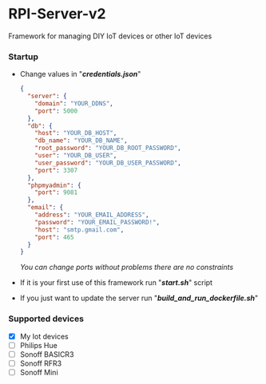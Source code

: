 # RPI-Server-v2
Framework for managing DIY IoT devices or other IoT devices

### Startup

- Change values in "*__credentials.json__*"
    
    ```json
    {
      "server": {
        "domain": "YOUR_DDNS",
        "port": 5000
      },
      "db": {
        "host": "YOUR_DB_HOST",
        "db_name": "YOUR_DB_NAME",
        "root_password": "YOUR_DB_ROOT_PASSWORD",
        "user": "YOUR_DB_USER",
        "user_password": "YOUR_DB_USER_PASSWORD",
        "port": 3307
      },
      "phpmyadmin": {
        "port": 9081
      },
      "email": {
        "address": "YOUR_EMAIL_ADDRESS",
        "password": "YOUR_EMAIL_PASSWORD!",
        "host": "smtp.gmail.com",
        "port": 465
      }
    }
    ```
  
  *You can change ports without problems there are no constraints*
  
- If it is your first use of this framework run "*__start.sh__*" script
- If you just want to update the server run "*__build_and_run_dockerfile.sh__*"

### Supported devices

- [X] My Iot devices
- [ ] Philips Hue
- [ ] Sonoff BASICR3
- [ ] Sonoff RFR3
- [ ] Sonoff Mini